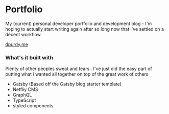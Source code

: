# Portfolio

My (current) personal developer portfolio and development blog - I'm hoping to actually start writing again after so long now that i've settled on a decent workflow.

[dpurdy.me](https://dpurdy.me)

### What's it built with

Plenty of other peoples sweat and tears.. I've just did the easy part of putting what i wanted all together on top of the great work of others

- Gatsby (Based off the Gatsby blog starter template)
- Netfliy CMS
- GraphQL
- TypeScript
- styled components
